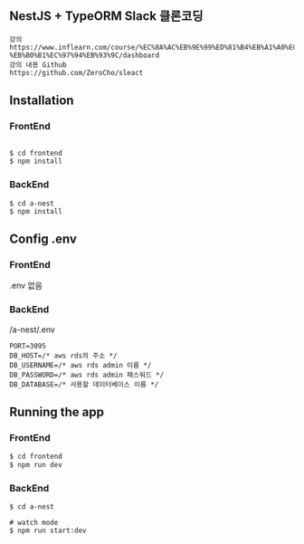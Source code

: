 ## NestJS + TypeORM Slack 클론코딩

```
강의
https://www.inflearn.com/course/%EC%8A%AC%EB%9E%99%ED%81%B4%EB%A1%A0%EC%BD%94%EB%94%A9-%EB%B0%B1%EC%97%94%EB%93%9C/dashboard
강의 내용 Github
https://github.com/ZeroCho/sleact
```

## Installation

### FrontEnd

```bash

$ cd frontend
$ npm install
```

### BackEnd

```
$ cd a-nest
$ npm install
```

## Config .env

### FrontEnd

.env 없음

### BackEnd

/a-nest/.env

```
PORT=3095
DB_HOST=/* aws rds의 주소 */
DB_USERNAME=/* aws rds admin 이름 */
DB_PASSWORD=/* aws rds admin 패스워드 */
DB_DATABASE=/* 사용할 데이터베이스 이름 */
```

## Running the app

### FrontEnd

```bash
$ cd frontend
$ npm run dev
```

### BackEnd

```
$ cd a-nest

# watch mode
$ npm run start:dev
```
